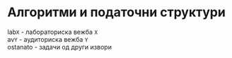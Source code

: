 # Алгоритми и податочни структури

lab`X` - лабораториска вежба `X` <br/>
av`Y` - аудиториска вежба `Y` <br/>
ostanato - задачи од други извори <br/>

